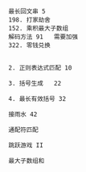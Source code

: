 
    最长回文串 5
    198. 打家劫舍
    152. 乘积最大子数组
    解码方法 91   需要加强
    322. 零钱兑换


    2. 正则表达式匹配 10

    3. 括号生成   22

    4. 最长有效括号 32

    接雨水 42

    通配符匹配

    跳跃游戏 II

    最大子数组和


    
    